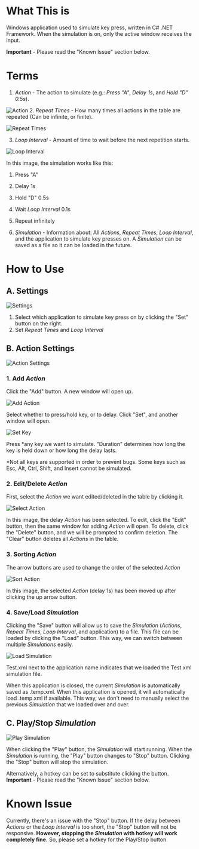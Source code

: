 # What This is
Windows application used to simulate key press, written in C# .NET Framework.
When the simulation is on, only the active window receives the input.

**Important** - Please read the "Known Issue" section below.

# Terms
1. _Action_ - The action to simulate (e.g.: _Press "A"_, _Delay 1s_, and _Hold "D" 0.5s_).

![Action](./Keyboard%20Macro/docs/Images/Action.png)
2. _Repeat Times_ - How many times all actions in the table are repeated (Can be infinite, or finite).

![Repeat Times](./Keyboard%20Macro/docs/Images/Repeat%20Times.png)

3. _Loop Interval_ - Amount of time to wait before the next repetition starts.

![Loop Interval](./Keyboard%20Macro/docs/Images/Loop%20Interval.png)

In this image, the simulation works like this:
1. Press "A"
2. Delay 1s
3. Hold "D" 0.5s
4. Wait _Loop Interval_ 0.1s
5. Repeat infinitely

4. _Simulation_ - Information about: All _Actions_, _Repeat Times_, _Loop Interval_, and the application to simulate key presses on. A _Simulation_ can be saved as a file so it can be loaded in the future.

# How to Use
## A. Settings
![Settings](./Keyboard%20Macro/docs/Images/Settings.png)

1. Select which application to simulate key press on by clicking the "Set" button on the right.
2. Set _Repeat Times_ and _Loop Interval_

## B. Action Settings
![Action Settings](./Keyboard%20Macro/docs/Images/Action%20Settings.png)

### 1. Add _Action_
Click the "Add" button. A new window will open up.

![Add Action](./Keyboard%20Macro/docs/Images/Set%20Action.png)

Select whether to press/hold key, or to delay. Click "Set", and another window will open.

![Set Key](/Keyboard%20Macro/docs/Images/Set%20Key.png)

Press *any key we want to simulate. "Duration" determines how long the key is held down or how long the delay lasts.

*Not all keys are supported in order to prevent bugs. Some keys such as Esc, Alt, Ctrl, Shift, and Insert cannot be simulated.

### 2. Edit/Delete _Action_
First, select the _Action_ we want edited/deleted in the table by clicking it.

![Select Action](./Keyboard%20Macro/docs/Images/Select%20Action.png)

In this image, the delay _Action_ has been selected.
To edit, click the "Edit" button, then the same window for adding _Action_ will open.
To delete, click the "Delete" button, and we will be prompted to confirm deletion.
The "Clear" button deletes all _Actions_ in the table.

### 3. Sorting _Action_
The arrow buttons are used to change the order of the selected _Action_

![Sort Action](./Keyboard%20Macro/docs/Images/Sort%20Action.png)

In this image, the selected _Action_ (delay 1s) has been moved up after clicking the up arrow button.

### 4. Save/Load _Simulation_
Clicking the "Save" button will allow us to save the _Simulation_ (_Actions_, _Repeat Times_, _Loop Interval_, and application) to a file.
This file can be loaded by clicking the "Load" button.
This way, we can switch between multiple _Simulations_ easily.

![Load Simulation](./Keyboard%20Macro/docs/Images/Load%20Simulation.png)

Test.xml next to the application name indicates that we loaded the Test.xml simulation file.

When this application is closed, the current _Simulation_ is automatically saved as .temp.xml.
When this application is opened, it will automatically load .temp.xml if available.
This way, we don't need to manually select the previous _Simulation_ that we loaded over and over.

## C. Play/Stop _Simulation_
![Play Simulation](./Keyboard%20Macro/docs/Images/Play%20Simulation.png)

When clicking the "Play" button, the _Simulation_ will start running.
When the _Simulation_ is running, the "Play" button changes to "Stop" button.
Clicking the "Stop" button will stop the simulation.

Alternatively, a hotkey can be set to substitute clicking the button.
**Important** - Please read the "Known Issue" section below.

# Known Issue
Currently, there's an issue with the "Stop" button.
If the delay between _Actions_ or the _Loop Interval_ is too short, the "Stop" button will not be responsive.
**However, stopping the _Simulation_ with hotkey will work completely fine.**
So, please set a hotkey for the Play/Stop button.
